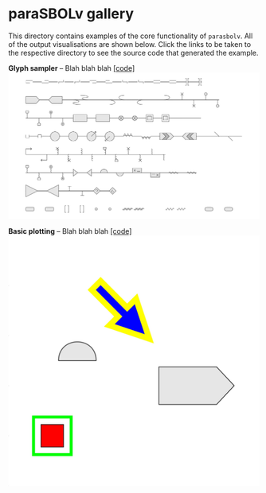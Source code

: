 # paraSBOLv gallery

This directory contains examples of the core functionality of `parasbolv`. All of the output visualisations are shown below. Click the links to be taken to the respective directory to see the source code that generated the example.

**Glyph sampler** – Blah blah blah [[code]](00_glyph_sampler/)
![Glyph sampler](00_glyph_sampler/00_glyph_sampler.jpg?raw=true "Glyph sampler")

**Basic plotting** – Blah blah blah [[code]](01_basic_plotting/)
![Basic plotting](01_basic_plotting/01_basic_plotting.jpg?raw=true "Basic plotting")